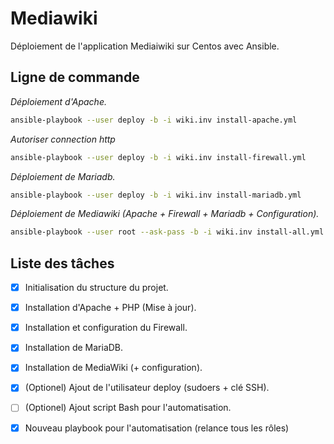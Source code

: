 # Mediawiki

Déploiement de l'application Mediaiwiki sur Centos avec Ansible.

## Ligne de commande
*Déploiement d'Apache.*
```bash
ansible-playbook --user deploy -b -i wiki.inv install-apache.yml
```
*Autoriser connection http*
```bash
ansible-playbook --user deploy -b -i wiki.inv install-firewall.yml
```

_Déploiement de Mariadb._
```bash
ansible-playbook --user deploy -b -i wiki.inv install-mariadb.yml
```

*Déploiement de Mediawiki (Apache + Firewall + Mariadb + Configuration).*
```bash
ansible-playbook --user root --ask-pass -b -i wiki.inv install-all.yml
```
## Liste des tâches
- [x] Initialisation du structure du projet.
- [x] Installation d'Apache + PHP (Mise à jour).
- [x] Installation et configuration du Firewall.
- [x] Installation de MariaDB.
- [x] Installation de MediaWiki (+ configuration).
- [x] \(Optionel) Ajout de l'utilisateur deploy (sudoers + clé SSH).
- [ ] \(Optionel) Ajout script Bash pour l'automatisation.
- [x] Nouveau playbook pour l'automatisation (relance tous les rôles)

